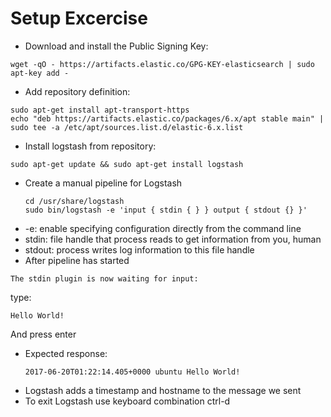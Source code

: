# Setup Excercise #

* Download and install the Public Signing Key:  
```
wget -qO - https://artifacts.elastic.co/GPG-KEY-elasticsearch | sudo apt-key add -
```
* Add repository definition:  
```
sudo apt-get install apt-transport-https
echo "deb https://artifacts.elastic.co/packages/6.x/apt stable main" | sudo tee -a /etc/apt/sources.list.d/elastic-6.x.list
```
* Install logstash from repository:  
```
sudo apt-get update && sudo apt-get install logstash
```
* Create a manual pipeline for Logstash
    ```
    cd /usr/share/logstash
    sudo bin/logstash -e 'input { stdin { } } output { stdout {} }'
    ```
* -e: enable specifying configuration directly from the command line
* stdin: file handle that process reads to get information from you, human
* stdout: process writes log information to this file handle
* After pipeline has started  
```
The stdin plugin is now waiting for input:
```
type:
  ```
  Hello World!
  ```
And press enter
* Expected response:
    ```
    2017-06-20T01:22:14.405+0000 ubuntu Hello World!
    ```
* Logstash adds a timestamp and hostname to the message we sent
* To exit Logstash use keyboard combination ctrl-d
